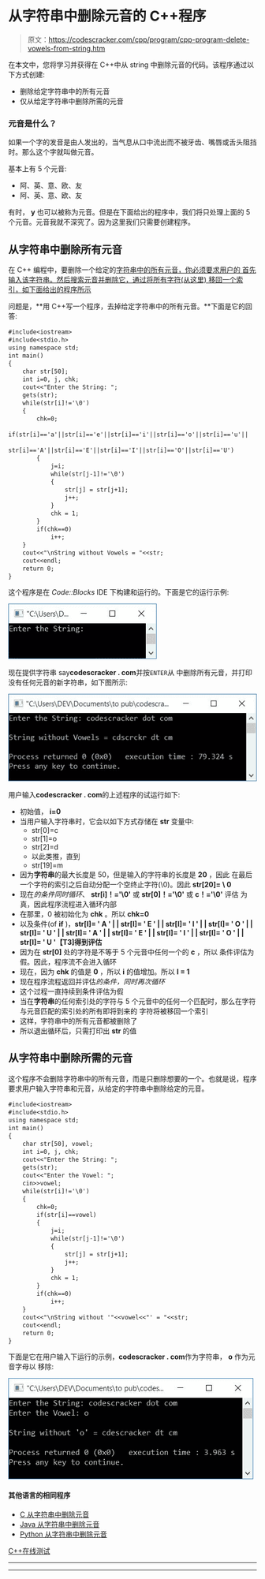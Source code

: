 # 从字符串中删除元音的 C++程序

> 原文：<https://codescracker.com/cpp/program/cpp-program-delete-vowels-from-string.htm>

在本文中，您将学习并获得在 C++中从 string 中删除元音的代码。该程序通过以下方式创建:

*   删除给定字符串中的所有元音
*   仅从给定字符串中删除所需的元音

### 元音是什么？

如果一个字的发音是由人发出的，当气息从口中流出而不被牙齿、嘴唇或舌头阻挡时。那么这个字就叫做元音。

基本上有 5 个元音:

*   阿、英、意、欧、友
*   阿、英、意、欧、友

有时， **y** 也可以被称为元音。但是在下面给出的程序中，我们将只处理上面的 5 个元音。元音我就不深究了。因为这里我们只需要创建程序。

## 从字符串中删除所有元音

在 C++ 编程中，要删除一个给定的[字符串中的所有元音，你必须要求用户的 首先输入该字符串。然后搜索元音并删除它，通过将所有字符(从这里) 移回一个索引，如下面给出的程序所示](/cpp/cpp-strings.htm)

问题是，**用 C++写一个程序，去掉给定字符串中的所有元音。**下面是它的回答:

```
#include<iostream>
#include<stdio.h>
using namespace std;
int main()
{
    char str[50];
    int i=0, j, chk;
    cout<<"Enter the String: ";
    gets(str);
    while(str[i]!='\0')
    {
        chk=0;
        if(str[i]=='a'||str[i]=='e'||str[i]=='i'||str[i]=='o'||str[i]=='u'||
           str[i]=='A'||str[i]=='E'||str[i]=='I'||str[i]=='O'||str[i]=='U')
        {
            j=i;
            while(str[j-1]!='\0')
            {
                str[j] = str[j+1];
                j++;
            }
            chk = 1;
        }
        if(chk==0)
            i++;
    }
    cout<<"\nString without Vowels = "<<str;
    cout<<endl;
    return 0;
}
```

这个程序是在 *Code::Blocks* IDE 下构建和运行的。下面是它的运行示例:

![C++ program delete vowels from string](img/b5537e7c3fd74658eec4a7dcd0f125f4.png)

现在提供字符串 say**codescracker . com**并按`ENTER`从 中删除所有元音，并打印没有任何元音的新字符串，如下图所示:

![remove vowels from string c++](img/1c7f4b0be8107b39893f69588cd2f435.png)

用户输入**codescracker . com**的上述程序的试运行如下:

*   初始值， **i=0**
*   当用户输入字符串时，它会以如下方式存储在 **str** 变量中:
    *   str[0]=c
    *   str[1]=o
    *   str[2]=d
    *   以此类推，直到
    *   str[19]=m
*   因为**字符串**的最大长度是 50，但是输入的字符串的长度是 **20** ，因此 在最后一个字符的索引之后自动分配一个空终止字符(\0)。因此 **str[20]= \ 0**
*   现在*的条件同时循环*、 **str[i]！='\0'** 或 **str[0]！='\0'** 或 **c！='\0'** 评估 为真，因此程序流程进入循环内部
*   在那里，0 被初始化为 **chk** 。所以 **chk=0**
*   以及条件(of **if** )，**str[I]= ' A ' | | str[I]= ' E ' | | str[I]= ' I ' | | str[I]= ' O ' | | str[I]= ' U ' | | str[I]= ' A ' | | str[I]= ' E ' | | str[I]= ' I ' | | str[I]= ' O ' | | str[I]= ' U '【T3]得到评估**
*   因为在 **str[0]** 处的字符是不等于 5 个元音中任何一个的 **c** ，所以 条件评估为假。因此，程序流不会进入循环
*   现在，因为 **chk** 的值是 **0** ，所以 **i** 的值增加。所以 **I = 1**
*   现在程序流程返回并评估*的条件，同时再次循环*
*   这个过程一直持续到条件评估为假
*   当在**字符串**的任何索引处的字符与 5 个元音中的任何一个匹配时，那么在字符与元音匹配的索引处的所有即将到来的 字符将被移回一个索引
*   这样，字符串中的所有元音都被删除了
*   所以退出循环后，只需打印出 **str** 的值

## 从字符串中删除所需的元音

这个程序不会删除字符串中的所有元音，而是只删除想要的一个。也就是说，程序要求用户输入字符串和元音，从给定的字符串中删除给定的元音。

```
#include<iostream>
#include<stdio.h>
using namespace std;
int main()
{
    char str[50], vowel;
    int i=0, j, chk;
    cout<<"Enter the String: ";
    gets(str);
    cout<<"Enter the Vowel: ";
    cin>>vowel;
    while(str[i]!='\0')
    {
        chk=0;
        if(str[i]==vowel)
        {
            j=i;
            while(str[j-1]!='\0')
            {
                str[j] = str[j+1];
                j++;
            }
            chk = 1;
        }
        if(chk==0)
            i++;
    }
    cout<<"\nString without '"<<vowel<<"' = "<<str;
    cout<<endl;
    return 0;
}
```

下面是它在用户输入下运行的示例，**codescracker . com**作为字符串， **o** 作为元音字母以 移除:

![remove desired vowel from string c++](img/8fc18747d2df50dddbdf39cf737d436c.png)

#### 其他语言的相同程序

*   [C 从字符串中删除元音](/c/program/c-program-delete-vowels-from-string.htm)
*   [Java 从字符串中删除元音](/java/program/java-program-delete-vowels-from-string.htm)
*   [Python 从字符串中删除元音](/python/program/python-program-remove-vowels-from-string.htm)

[C++在线测试](/exam/showtest.php?subid=3)

* * *

* * *